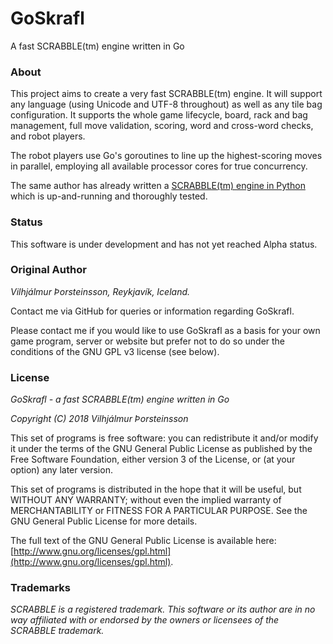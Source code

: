 # GoSkrafl
A fast SCRABBLE(tm) engine written in Go

### About

This project aims to create a very fast SCRABBLE(tm) engine. It will
support any language (using Unicode and UTF-8 throughout) as well as
any tile bag configuration. It supports the whole game lifecycle, board,
rack and bag management, full move validation, scoring, word and
cross-word checks, and robot players.

The robot players use Go's goroutines to line up the highest-scoring
moves in parallel, employing all available processor cores for true
concurrency.

The same author has already written
a [SCRABBLE(tm) engine in Python](https://github.com/vthorsteinsson/Netskrafl)
which is up-and-running and thoroughly tested.

### Status

This software is under development and has not yet reached Alpha status.

### Original Author

_Vilhjálmur Þorsteinsson, Reykjavík, Iceland._

Contact me via GitHub for queries or information regarding GoSkrafl.

Please contact me if you would like to use GoSkrafl as a basis for your
own game program, server or website but prefer not to do so under the
conditions of the GNU GPL v3 license (see below).

### License

*GoSkrafl - a fast SCRABBLE(tm) engine written in Go*

*Copyright (C) 2018 Vilhjálmur Þorsteinsson*

This set of programs is free software: you can redistribute it and/or modify
it under the terms of the GNU General Public License as published by
the Free Software Foundation, either version 3 of the License, or
(at your option) any later version.

This set of programs is distributed in the hope that it will be useful,
but WITHOUT ANY WARRANTY; without even the implied warranty of
MERCHANTABILITY or FITNESS FOR A PARTICULAR PURPOSE.  See the
GNU General Public License for more details.

The full text of the GNU General Public License is available here:
[http://www.gnu.org/licenses/gpl.html](http://www.gnu.org/licenses/gpl.html).

### Trademarks

*SCRABBLE is a registered trademark. This software or its author are in no way*
*affiliated with or endorsed by the owners or licensees of the SCRABBLE trademark.*
